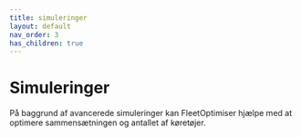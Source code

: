 ```yaml
---
title: simuleringer
layout: default
nav_order: 3
has_children: true
---
```

# Simuleringer
På baggrund af avancerede simuleringer kan FleetOptimiser hjælpe med at optimere sammensætningen og antallet af køretøjer.
